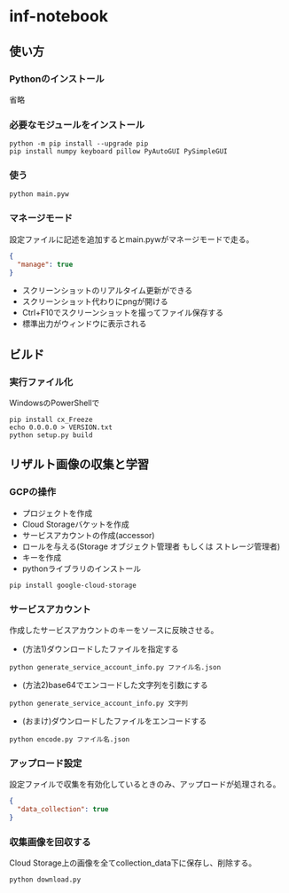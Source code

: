 # inf-notebook

## 使い方

### Pythonのインストール
省略

### 必要なモジュールをインストール
```
python -m pip install --upgrade pip
pip install numpy keyboard pillow PyAutoGUI PySimpleGUI
```

### 使う
```
python main.pyw
```

### マネージモード
設定ファイルに記述を追加するとmain.pywがマネージモードで走る。
```json:setting.json
{
  "manage": true
}
```
- スクリーンショットのリアルタイム更新ができる
- スクリーンショット代わりにpngが開ける
- Ctrl+F10でスクリーンショットを撮ってファイル保存する
- 標準出力がウィンドウに表示される

## ビルド

### 実行ファイル化
WindowsのPowerShellで
```
pip install cx_Freeze
echo 0.0.0.0 > VERSION.txt
python setup.py build
```

## リザルト画像の収集と学習

### GCPの操作
- プロジェクトを作成
- Cloud Storageバケットを作成
- サービスアカウントの作成(accessor)
- ロールを与える(Storage オブジェクト管理者 もしくは ストレージ管理者)
- キーを作成
- pythonライブラリのインストール
```
pip install google-cloud-storage
```

### サービスアカウント
作成したサービスアカウントのキーをソースに反映させる。

- (方法1)ダウンロードしたファイルを指定する
```
python generate_service_account_info.py ファイル名.json
```

- (方法2)base64でエンコードした文字列を引数にする
```
python generate_service_account_info.py 文字列
```

- (おまけ)ダウンロードしたファイルをエンコードする
```
python encode.py ファイル名.json
```

### アップロード設定
設定ファイルで収集を有効化しているときのみ、アップロードが処理される。
```json:setting.json
{
  "data_collection": true
}
```

### 収集画像を回収する
Cloud Storage上の画像を全てcollection_data下に保存し、削除する。
```
python download.py
```

<!--
大幅仕様変更に未対応のためコメントアウト中
### アノテーションする
```
python annotation.pyw
```

### 学習させる
```
python larning.py
```
defineフォルダに各種画像ファイルを作成される

### 認識結果の評価
```
python evaluate.py
```
結果ファイルのevaluate.csvが作成される
-->
